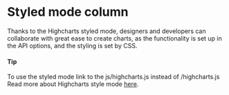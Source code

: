 # Styled mode column

Thanks to the Highcharts styled mode, designers and developers can collaborate with great ease to create charts, as the functionality is set up in the API options, and the styling is set by CSS.

#### Tip

To use the styled mode link to the js/highcharts.js instead of /highcharts.js
Read more about Highcharts style mode [here](https://www.highcharts.com/docs/chart-design-and-style/style-by-css).
